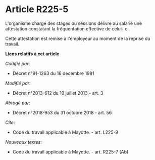 # Article R225-5

L'organisme chargé des stages ou sessions délivre au salarié une attestation constatant la fréquentation effective de celui-
ci. 

Cette attestation est remise à l'employeur au moment de la reprise du travail.

**Liens relatifs à cet article**

_Codifié par_:

  - Décret n°91-1263 du 16 décembre 1991

_Modifié par_:

  - Décret n°2013-612 du 10 juillet 2013 - art. 3

_Abrogé par_:

  - Décret n°2018-953 du 31 octobre 2018 - art. 56

_Cite_:

  - Code du travail applicable à Mayotte. - art. L225-9

_Nouveaux textes_:

  - Code du travail applicable à Mayotte. - art. R225-7 (Ab)
